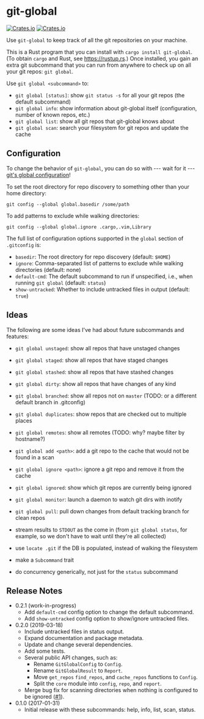 # git-global

[![Crates.io](https://img.shields.io/crates/v/git-global.svg)](https://crates.io/crates/git-global)
[![Crates.io](https://img.shields.io/crates/d/git-global.svg)](https://crates.io/crates/git-global)

Use `git-global` to keep track of all the git repositories on your machine.

This is a Rust program that you can install with `cargo install git-global`.
(To obtain `cargo` and Rust, see https://rustup.rs.) Once installed, you gain
an extra git subcommand that you can run from anywhere to check up on all your
git repos: `git global`.

Use `git global <subcommand>` to:

* `git global [status]`: show `git status -s` for all your git repos (the
  default subcommand)
* `git global info`: show information about git-global itself (configuration,
  number of known repos, etc.)
* `git global list`: show all git repos that git-global knows about
* `git global scan`: search your filesystem for git repos and update the cache

## Configuration

To change the behavior of `git-global`, you can do so with --- wait for it
--- [git's global
configuration](https://git-scm.com/book/en/v2/Customizing-Git-Git-Configuration)!

To set the root directory for repo discovery to something other than your home
directory:
```
git config --global global.basedir /some/path
```

To add patterns to exclude while walking directories:
```
git config --global global.ignore .cargo,.vim,Library
```

The full list of configuration options supported in the `global` section of
`.gitconfig` is:

* `basedir`: The root directory for repo discovery (default: `$HOME`)
* `ignore`: Comma-separated list of patterns to exclude while walking
  directories (default: none)
* `default-cmd`: The default subcommand to run if unspecified, i.e., when
  running `git global` (default: `status`)
* `show-untracked`: Whether to include untracked files in output (default:
  `true`)

## Ideas

The following are some ideas I've had about future subcommands and features:

* `git global unstaged`: show all repos that have unstaged changes
* `git global staged`: show all repos that have staged changes
* `git global stashed`: show all repos that have stashed changes
* `git global dirty`: show all repos that have changes of any kind
* `git global branched`: show all repos not on `master` (TODO: or a different
  default branch in .gitconfig)
* `git global duplicates`: show repos that are checked out to multiple places
* `git global remotes`: show all remotes (TODO: why? maybe filter by hostname?)

* `git global add <path>`: add a git repo to the cache that would not be found in a scan
* `git global ignore <path>`: ignore a git repo and remove it from the cache
* `git global ignored`: show which git repos are currently being ignored
* `git global monitor`: launch a daemon to watch git dirs with inotify
* `git global pull`: pull down changes from default tracking branch for clean repos

* stream results to `STDOUT` as the come in (from `git global status`, for
  example, so we don't have to wait until they're all collected)
* use `locate .git` if the DB is populated, instead of walking the filesystem
* make a `Subcommand` trait
* do concurrency generically, not just for the `status` subcommand

## Release Notes

* 0.2.1 (work-in-progress)
  * Add `default-cmd` config option to change the default subcommand.
  * Add `show-untracked` config option to show/ignore untracked files.
* 0.2.0 (2019-03-18)
  * Include untracked files in status output.
  * Expand documentation and package metadata.
  * Update and change several dependencies.
  * Add some tests.
  * Several public API changes, such as:
    * Rename `GitGlobalConfig` to `Config`.
    * Rename `GitGlobalResult` to `Report`.
    * Move `get_repos` `find_repos`, and `cache_repos` functions to `Config`.
    * Split the `core` module into `config`, `repo`, and `report`.
  * Merge bug fix for scanning directories when nothing is configured to be
    ignored ([#1](https://github.com/peap/git-global/pull/1)).
* 0.1.0 (2017-01-31)
  * Initial release with these subcommands: help, info, list, scan, status.
